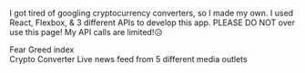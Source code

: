 I got tired of googling cryptocurrency converters, so I made my own.
I used React, Flexbox, & 3 different APIs to develop this app.
PLEASE DO NOT over use this page! My API calls are limited!😥

Fear Greed index <br>
Crypto Converter
Live news feed from 5 different media outlets
